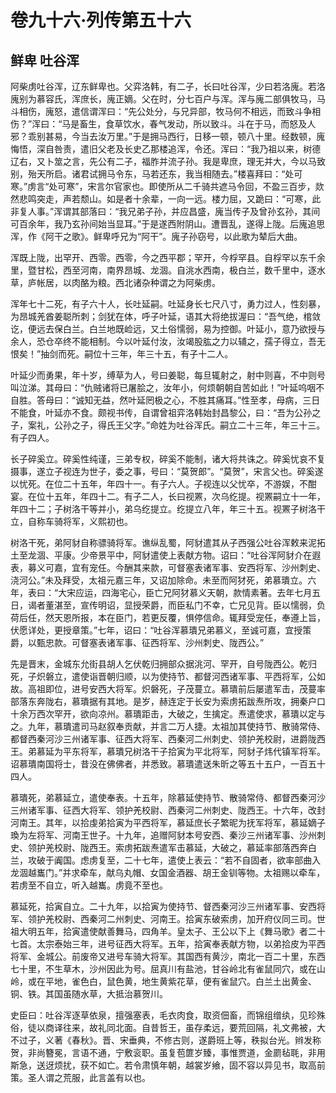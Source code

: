 # 卷九十六·列传第五十六

## 鲜卑 吐谷浑

阿柴虏吐谷浑，辽东鲜卑也。父弈洛韩，有二子，长曰吐谷浑，少曰若洛廆。若洛廆别为慕容氏，浑庶长，廆正嫡。父在时，分七百户与浑。浑与廆二部俱牧马，马斗相伤，廆怒，遣信谓浑曰：“先公处分，与兄异部，牧马何不相远，而致斗争相伤？”浑曰：“马是畜生，食草饮水，春气发动，所以致斗。斗在于马，而怒及人邪？乖别甚易，今当去汝万里。”于是拥马西行，日移一顿，顿八十里。经数顿，廆悔悟，深自咎责，遣旧父老及长史乙那楼追浑，令还。浑曰：“我乃祖以来，树德辽右，又卜筮之言，先公有二子，福胙并流子孙。我是卑庶，理无并大，今以马致别，殆天所启。诸君试拥马令东，马若还东，我当相随去。”楼喜拜曰：“处可寒。”虏言“处可寒”，宋言尔官家也。即使所从二千骑共遮马令回，不盈三百步，欻然悲鸣突走，声若颓山。如是者十余辈，一向一远。楼力屈，又跪曰：“可寒，此非复人事。”浑谓其部落曰：“我兄弟子孙，并应昌盛，廆当传子及曾孙玄孙，其间可百余年，我乃玄孙间始当显耳。”于是遂西附阴山。遭晋乱，遂得上陇。后廆追思浑，作《阿干之歌》。鲜卑呼兄为“阿干”。廆子孙窃号，以此歌为辇后大曲。

浑既上陇，出罕开、西零。西零，今之西平郡；罕开，今桴罕县。自桴罕以东千余里，暨甘松，西至河南，南界昂城、龙涸。自洮水西南，极白兰，数千里中，逐水草，庐帐居，以肉酪为粮。西北诸杂种谓之为阿柴虏。

浑年七十二死，有子六十人，长吐延嗣。吐延身长七尺八寸，勇力过人，性刻暴，为昂城羌酋姜聪所刺；剑犹在体，呼子叶延，语其大将绝拔渥曰：“吾气绝，棺敛讫，便远去保白兰。白兰地既崄远，又土俗懦弱，易为控御。叶延小，意乃欲授与余人，恐仓卒终不能相制。今以叶延付汝，汝竭股肱之力以辅之，孺子得立，吾无恨矣！”抽剑而死。嗣位十三年，年三十五，有子十二人。

叶延少而勇果，年十岁，缚草为人，号曰姜聪，每旦辄射之，射中则喜，不中则号叫泣涕。其母曰：“仇贼诸将已屠脍之，汝年小，何烦朝朝自苦如此！”叶延呜咽不自胜。答母曰：“诚知无益，然叶延罔极之心，不胜其痛耳。”性至孝，母病，三日不能食，叶延亦不食。颇视书传，自谓曾祖弈洛韩始封昌黎公，曰：“吾为公孙之子，案礼，公孙之子，得氏王父字。”命姓为吐谷浑氏。嗣立二十三年，年三十三。有子四人。

长子碎奚立。碎奚性纯谨，三弟专权，碎奚不能制，诸大将共诛之。碎奚忧哀不复摄事，遂立子视连为世子，委之事，号曰：“莫贺郎”。“莫贺”，宋言父也。碎奚遂以忧死。在位二十五年，年四十一。有子六人。子视连以父忧卒，不游娱，不酣宴。在位十五年，年四十二。有子二人，长曰视罴，次乌纥提。视罴嗣立十一年，年四十二；子树洛干等并小，弟乌纥提立。纥提立八年，年三十五。视罴子树洛干立，自称车骑将军，义熙初也。

树洛干死，弟阿豺自称骠骑将军。谯纵乱蜀，阿豺遣其从子西强公吐谷浑敕来泥拓土至龙涸、平康。少帝景平中，阿豺遣使上表献方物。诏曰：“吐谷浑阿豺介在遐表，募义可嘉，宜有宠任。今酬其来款，可督塞表诸军事、安西将军、沙州刺史、浇河公。”未及拜受，太祖元嘉三年，又诏加除命。未至而阿犲死，弟慕璝立。六年，表曰：“大宋应运，四海宅心，臣亡兄阿犲慕义天朝，款情素著。去年七月五日，谒者董湛至，宣传明诏，显授荣爵，而臣私门不幸，亡兄见背。臣以懦弱，负荷后任，然天恩所报，本在臣门，若更反覆，惧停信命。辄拜受宠任，奉遵上旨，伏愿详处，更授章策。”七年，诏曰：“吐谷浑慕璝兄弟慕义，至诚可嘉，宜授策爵，以甄忠款。可督塞表诸军事、征西将军、沙州刺史、陇西公。”

先是晋末，金城东允街县胡人乞伏乾归拥部众据洮河、罕开，自号陇西公。乾归死，子炽磐立，遣使诣晋朝归顺，以为使持节、都督河西诸军事、平西将军，公如故。高祖即位，进号安西大将军。炽磐死，子茂蔓立。慕璝前后屡遣军击，茂蔓率部落东奔陇右，慕璝据有其地。是岁，赫连定于长安为索虏拓跋焘所攻，拥秦户口十余万西次罕开，欲向凉州。慕璝距击，大破之，生擒定。焘遣使求，慕璝以定与之。九年，慕璝遣司马赵叙奉贡献，并言二万人捷。太祖加其使持节、散骑常侍、都督西秦河沙三州诸军事、征西大将军、西秦河二州刺史、领护羌校尉，进爵陇西王。弟慕延为平东将军，慕璝兄树洛干子拾寅为平北将军，阿豺子炜代镇军将军。诏慕璝南国将士，昔没在佛佛者，并悉致。慕璝遣送朱昕之等五十五户，一百五十四人。

慕璝死，弟慕延立，遣使奉表。十五年，除慕延使持节、散骑常侍、都督西秦河沙三州诸军事、征西大将军、领护羌校尉、西秦河二州刺史、陇西王。十六年，改封河南王。其年，以拾虔弟拾寅为平西将军，慕延庶长子繁昵为抚军将军，慕延嫡子瑍为左将军、河南王世子。十九年，追赠阿豺本号安西、秦沙三州诸军事、沙州刺史、领护羌校尉、陇西王。索虏拓跋焘遣军击慕延，大破之，慕延率部落西奔白兰，攻破于阗国。虑虏复至，二十七年，遣使上表云：“若不自固者，欲率部曲入龙涸越巂门。”并求牵车，献乌丸帽、女国金酒器、胡王金钏等物。太祖赐以牵车，若虏至不自立，听入越巂。虏竟不至也。

慕延死，拾寅自立。二十九年，以拾寅为使持节、督西秦河沙三州诸军事、安西将军、领护羌校尉、西秦河二州刺史、河南王。拾寅东破索虏，加开府仪同三司。世祖大明五年，拾寅遣使献善舞马，四角羊。皇太子、王公以下上《舞马歌》者二十七首。太宗泰始三年，进号征西大将军。五年，拾寅奉表献方物，以弟拾皮为平西将军、金城公。前废帝又进号车骑大将军。其国西有黄沙，南北一百二十里，东西七十里，不生草木，沙州因此为号。屈真川有盐池，甘谷岭北有雀鼠同穴，或在山岭，或在平地，雀色白，鼠色黄，地生黄紫花草，便有雀鼠穴。白兰土出黄金、铜、铁。其国虽随水草，大抵治慕贺川。

史臣曰：吐谷浑逐草依泉，擅强塞表，毛衣肉食，取资佃畜，而锦组缯纨，见珍殊俗，徒以商译往来，故礼同北面。自昔哲王，虽存柔远，要荒回隔，礼文弗被，大不过子，义著《春秋》。晋、宋垂典，不修古则，遂爵班上等，秩拟台光。辫发称贺，非尚簪冕，言语不通，宁敷衮职。虽复苞篚岁臻，事惟贾道，金罽毡毦，非用斯急，送迓烦扰，获不如亡。若令肃慎年朝，越裳岁飨，固不容以异见书，取高前策。圣人谓之荒服，此言盖有以也。
